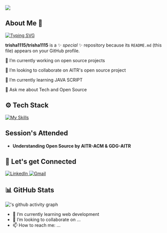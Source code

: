 <img src="https://komarev.com/ghpvc/?username=trisha1115&label=Profile+Views&color=2f81f7&style=for-the-badge" />


## About Me 👤
[![Typing SVG](https://readme-typing-svg.demolab.com?font=Fira+Code&pause=1000&background=FFFFFF00&width=435&lines=Tech-Xplorer+%7C+Developer)](https://git.io/typing-svg)

**trisha1115/trisha1115** is a ✨ _special_ ✨ repository because its `README.md` (this file) appears on your GitHub profile.

🔭 I’m currently working on open source projects


👯 I’m looking to collaborate on AITR's open source project

🌱 I’m currently learning JAVA SCRIPT

💬 Ask me about Tech and Open Source


## ⚙️ Tech Stack

[![My Skills](https://skillicons.dev/icons?i=html,css,js,cpp,c)](https://skills.thijs.gg)

##  Session's Attended

- #### Understanding Open Source by AITR-ACM & GDG-AITR 

## 🤝 Let's get Connected
<div align="left">
  <a href="<www.linkedin.com/in/trisha-paliwal-670221278>" target="_blank">
    <img alt="LinkedIn" src="https://img.shields.io/badge/linkedin-%230077B5.svg?style=for-the-badge&logo=linkedin&logoColor=white"/>
  </a>
  <a href="mailto:<trishapaliwal11@gmail.com>" target="_blank">
    <img alt="Gmail" src="https://img.shields.io/badge/Gmail-D14836?style=for-the-badge&logo=gmail&logoColor=white"/>
  </a>
  
</div>

## 📊 GitHub Stats

![<your-first-name>'s github activity graph](https://github-readme-activity-graph.vercel.app/graph?username=<your-github-username>&bg_color=1c1c1c&color=e6e6e6&line=e6e6e6&point=c2c2c2&area=true&area_color=c2c2c2&hide_border=true)

- 🌱 I’m currently learning web development
- 👯 I’m looking to collaborate on ...
- 📫 How to reach me: ...
